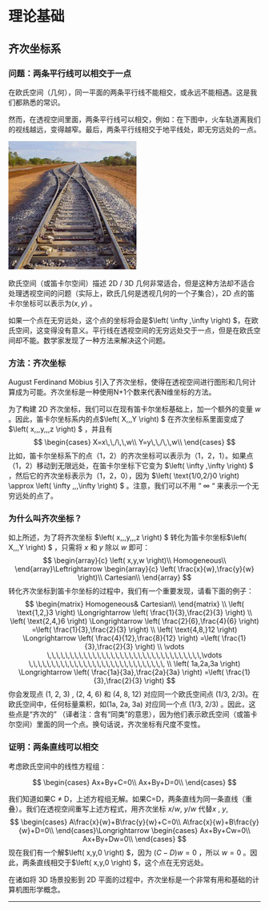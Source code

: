 # 理论基础



## 齐次坐标系

### 问题：两条平行线可以相交于一点 

在欧氏空间（几何），同一平面的两条平行线不能相交，或永远不能相遇。这是我们都熟悉的常识。

然而，在透视空间里面，两条平行线可以相交，例如：在下图中，火车轨道离我们的视线越远，变得越窄。最后，两条平行线相交于地平线处，即无穷远处的一点。

![railroad.jpg](imgs/5b716bf2d6d8a.jpg)

欧氏空间（或笛卡尔空间）描述 2D / 3D 几何非常适合，但是这种方法却不适合处理透视空间的问题（实际上，欧氏几何是透视几何的一个子集合），2D 点的笛卡尔坐标可以表示为$\left( x,y \right)$ 。

如果一个点在无穷远处，这个点的坐标将会是$\left( \infty ,\infty \right) $，在欧氏空间，这变得没有意义。平行线在透视空间的无穷远处交于一点，但是在欧氏空间却不能。数学家发现了一种方法来解决这个问题。  

### 方法：齐次坐标 

August Ferdinand Möbius 引入了齐次坐标，使得在透视空间进行图形和几何计算成为可能。齐次坐标是一种使用N+1个数来代表N维坐标的方法。

为了构建 2D 齐次坐标，我们可以在现有笛卡尔坐标基础上，加一个额外的变量 $w$ 。因此，笛卡尔坐标系内的点$\left( X,\,\,Y \right) $ 在齐次坐标系里面变成了 $\left( x,\,\,y,\,\,z \right) $ ，并且有
$$
\begin{cases}
	X=x\,\,/\,\,w\\
	Y=y\,\,/\,\,w\\
\end{cases}
$$
比如，笛卡尔坐标系下的点（1，2）的齐次坐标可以表示为（1，2，1）。如果点（1，2）移动到无限远处，在笛卡尔坐标下它变为 $\left( \infty ,\infty \right) $ ，然后它的齐次坐标表示为（1，2，0），因为 $\left( \text{1/0,2/}0 \right) \approx \left( \infty ,\,\,\infty \right) $ 。注意，我们可以不用 “ $\infty$ “ 来表示一个无穷远处的点了。

### 为什么叫齐次坐标？ 

如上所述，为了将齐次坐标  $\left( x,\,\,y,\,\,z \right) $ 转化为笛卡尔坐标$\left( X,\,\,Y \right) $ ，只需将 $x$ 和 $y$ 除以 $w$ 即可：
$$
\begin{array}{c}
	\left( x,y,w \right)\\
	Homogeneous\\
\end{array}\Leftrightarrow \begin{array}{c}
	\left( \frac{x}{w},\frac{y}{w} \right)\\
	Cartesian\\
\end{array}
$$
转化齐次坐标到笛卡尔坐标的过程中，我们有一个重要发现，请看下面的例子： 
$$
\begin{matrix}
	Homogeneous&		Cartesian\\
\end{matrix}
\\
\left( \text{1,2,}3 \right) \Longrightarrow \left( \frac{1}{3},\frac{2}{3} \right) 
\\
\left( \text{2,4,}6 \right) \Longrightarrow \left( \frac{2}{6},\frac{4}{6} \right) =\left( \frac{1}{3},\frac{2}{3} \right) 
\\
\left( \text{4,8,}12 \right) \Longrightarrow \left( \frac{4}{12},\frac{8}{12} \right) =\left( \frac{1}{3},\frac{2}{3} \right) 
\\
\vdots \,\,\,\,\,\,\,\,\,\,\,\,\,\,\,\,\,\,\,\,\,\,\,\,\,\,\,\,\,\,\,\,\,\,\vdots \,\,\,\,\,\,\,\,\,\,\,\,\,\,\,\,\,\,\,\,\,\,\,\,\,\,\,\,\,\,
\\
\left( 1a,2a,3a \right) \Longrightarrow \left( \frac{1a}{3a},\frac{2a}{3a} \right) =\left( \frac{1}{3},\frac{2}{3} \right)
$$
你会发现点 (1, 2, 3) , (2, 4, 6) 和 (4, 8, 12) 对应同一个欧氏空间点 (1/3, 2/3)。在欧氏空间中，任何标量乘积，如(1a, 2a, 3a) 对应同一个点 (1/3, 2/3) 。因此，这些点是“齐次的” （译者注：含有“同类”的意思），因为他们表示欧氏空间（或笛卡尔空间）里面的同一个点。换句话说，齐次坐标有尺度不变性。 

### 证明：两条直线可以相交

考虑欧氏空间中的线性方程组： 

$$
\begin{cases}
	Ax+By+C=0\\
	Ax+By+D=0\\
\end{cases}
$$

我们知道如果C ≠ D，上述方程组无解。如果C=D，两条直线为同一条直线（重叠）。我们在透视空间重写上述方程式，用齐次坐标 $x/w$, $y/w$ 代替$x$ , $y$, 
$$
\begin{cases}
	A\frac{x}{w}+B\frac{y}{w}+C=0\\
	A\frac{x}{w}+B\frac{y}{w}+D=0\\
\end{cases}\Longrightarrow \begin{cases}
	Ax+By+Cw=0\\
	Ax+By+Dw=0\\
\end{cases}
$$
现在我们有一个解$\left( x,y,0 \right) $，因为 $\left( C-D \right) w=0$ ，所以 $w=0$ 。因此，两条直线相交于$\left( x,y,0 \right) $，这个点在无穷远处。

在诸如将 3D 场景投影到 2D 平面的过程中，齐次坐标是一个非常有用和基础的计算机图形学概念。

------



[1]: http://www.songho.ca/math/homogeneous/homogeneous.html	"Homogeneous Coordinates"
[2]: https://blog.csdn.net/janestar/article/details/44244849	"关于齐次坐标的理解（经典）"